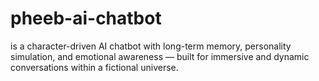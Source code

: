 # pheeb-ai-chatbot
is a character-driven AI chatbot with long-term memory, personality simulation, and emotional awareness — built for immersive and dynamic conversations within a fictional universe.
